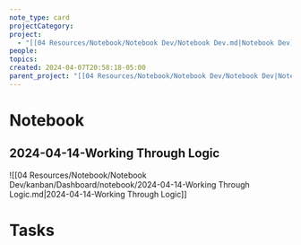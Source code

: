 ```yaml
---
note_type: card
projectCategory: 
project:
  - "[[04 Resources/Notebook/Notebook Dev/Notebook Dev.md|Notebook Dev]]"
people: 
topics: 
created: 2024-04-07T20:58:18-05:00
parent_project: "[[04 Resources/Notebook/Notebook Dev/Notebook Dev|Notebook Dev]]"
---
```

# Notebook
## 2024-04-14-Working Through Logic
 ![[04 Resources/Notebook/Notebook Dev/kanban/Dashboard/notebook/2024-04-14-Working Through Logic.md|2024-04-14-Working Through Logic]]

# Tasks


